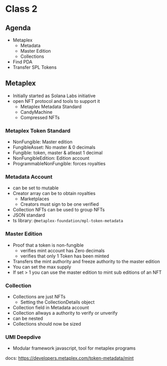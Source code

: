 # Class 2
## Agenda
- Metaplex
  - Metadata
  - Master Edition
  - Collections
- Find PDA
- Transfer SPL Tokens

## Metaplex
- Initially started as Solana Labs initiative
- open NFT protocol and tools to support it
  - Metaplex Metadata Standard
  - CandyMachine
  - Compressed NFTs

### Metaplex Token Standard
- NonFungible: Master edition
- FungibleAsset: No master & 0 decimals
- Fungible: token, master & atleast 1 decimal
- NonFungibleEdition: Edition account
- ProgrammableNonFungible: forces royalties

### Metadata Account
- can be set to mutable
- Creator array can be to obtain royalties
  - Marketplaces
  - Creators must sign to be one verified
- Collection NFTs can be used to group NFTs
- JSON standard
- ts library: `@metaplex-foundation/mpl-token-metadata`

### Master Edition
- Proof that a token is non-fungible
  - verifies mint account has Zero decimals
  - verifies that only 1 Token has been minted
- Transfers the mint authority and freeze authority to the master edition
- You can set the max supply
- If set > 1 you can use the master edition to mint sub editions of an NFT

### Collection
- Collections are just NFTs
  - Setting the CollectionDetails object
- Collection field in Metadata account
- Collection allways a authority to verify or unverify
- can be nested
- Collections should now be sized

### UMI Deepdive
- Modular framework javascript, tool for metaplex programs

docs: https://developers.metaplex.com/token-metadata/mint 
